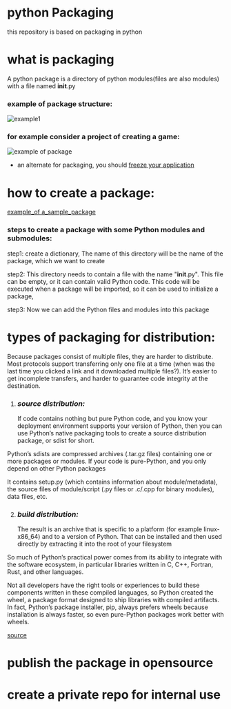 # python Packaging
this repository is based on packaging in python 

# what is packaging
A python package is a directory of python modules(files are also modules) with a file named __init__.py

### example of package structure:

   ![example1](https://www.python-course.eu/images/packages.png)
 

### for example consider a project of creating a game:
 
   ![example of package](https://cdn.programiz.com/sites/tutorial2program/files/PackageModuleStructure.jpg)
- an alternate for packaging, you should [freeze your application](https://docs.python-guide.org/shipping/freezing/#freezing-your-code-ref)

# how to create a package:
[example_of a_sample_package](https://github.com/SurajKande/python_packaging/tree/master/package_example)

### steps to create a package with some Python modules and submodules:

   step1: create a dictionary, The name of this directory will be the name of the package, which we want to create 
   
   step2: This directory needs to contain a file with the name "__init__.py". This file can be empty, or it can contain valid Python code.          This code will be executed when a package will be imported, so it can be used to initialize a package,
   
   step3: Now we can add the Python files and modules into this package 

# types of packaging for distribution:
  
   Because packages consist of multiple files, they are harder to distribute. Most protocols support transferring only one file at a time (when was the last time you clicked a link and it downloaded multiple files?). It’s easier to get incomplete transfers, and harder to guarantee code integrity at the destination.

1. ### ***source distribution:***
   If code contains nothing but pure Python code, and you know your deployment environment supports your version of Python, then you can use Python’s native packaging tools to create a source distribution package, or sdist for short.

Python’s sdists are compressed archives (.tar.gz files) containing one or more packages or modules. If your code is pure-Python, and you only depend on other Python packages

It contains setup.py (which contains information about module/metadata), the source files of module/script (.py files or .c/.cpp for binary modules), data files, etc. 

2. ### ***build distribution:***
   The result is an archive that is specific to a platform (for example linux-x86_64) and to a version of Python. That can be installed and then used directly by extracting it into the root of your filesystem 

So much of Python’s practical power comes from its ability to integrate with the software ecosystem, in particular libraries written in C, C++, Fortran, Rust, and other languages.

Not all developers have the right tools or experiences to build these components written in these compiled languages, so Python created the wheel, a package format designed to ship libraries with compiled artifacts. In fact, Python’s package installer, pip, always prefers wheels because installation is always faster, so even pure-Python packages work better with wheels.

[source](https://packaging.python.org/overview/)
# publish the package in opensource


# create a private repo for internal use 

#
